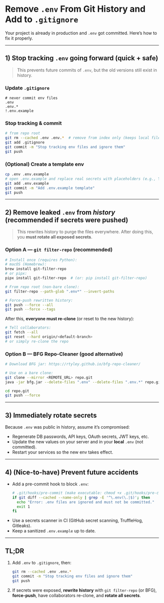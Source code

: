 # Remove `.env` From Git History and Add to `.gitignore`

Your project is already in production and `.env` got committed. Here’s how to fix it properly.

---

## 1) Stop tracking `.env` going forward (quick + safe)

> This prevents future commits of `.env`, but the old versions still exist in history.

### Update `.gitignore`
```gitignore
# never commit env files
.env
.env.*
!.env.example
```

### Stop tracking & commit
```bash
# from repo root
git rm --cached .env .env.*  # remove from index only (keeps local file)
git add .gitignore
git commit -m "Stop tracking env files and ignore them"
git push
```

### (Optional) Create a template env
```bash
cp .env .env.example
# open .env.example and replace real secrets with placeholders (e.g., YOUR_DB_PASSWORD)
git add .env.example
git commit -m "Add .env.example template"
git push
```

---

## 2) Remove leaked `.env` from *history* (recommended if secrets were pushed)

> This rewrites history to purge the files everywhere. After doing this, you **must rotate all exposed secrets**.

### Option A — `git filter-repo` (recommended)
```bash
# Install once (requires Python):
# macOS (Homebrew):
brew install git-filter-repo
# or pipx:
pipx install git-filter-repo  # (or: pip install git-filter-repo)

# From repo root (non-bare clone):
git filter-repo --path-glob ".env*" --invert-paths

# Force-push rewritten history:
git push --force --all
git push --force --tags
```

After this, **everyone must re-clone** (or reset to the new history):
```bash
# Tell collaborators:
git fetch --all
git reset --hard origin/<default-branch>
# or simply re-clone the repo
```

### Option B — BFG Repo-Cleaner (good alternative)
```bash
# Download BFG jar: https://rtyley.github.io/bfg-repo-cleaner/

# Use on a bare clone:
git clone --mirror <REMOTE_URL> repo.git
java -jar bfg.jar --delete-files ".env" --delete-files ".env.*" repo.git

cd repo.git
git push --force
```

---

## 3) Immediately rotate secrets

Because `.env` was public in history, assume it’s compromised:

- Regenerate DB passwords, API keys, OAuth secrets, JWT keys, etc.
- Update the new values on your server and in your **local** `.env` (not committed).
- Restart your services so the new env takes effect.

---

## 4) (Nice-to-have) Prevent future accidents

- Add a pre-commit hook to block `.env`:
  ```bash
  # .git/hooks/pre-commit (make executable: chmod +x .git/hooks/pre-commit)
  if git diff --cached --name-only | grep -E '^\.env(\.|$)'; then
    echo "Error: .env files are ignored and must not be committed."
    exit 1
  fi
  ```
- Use a secrets scanner in CI (GitHub secret scanning, TruffleHog, Gitleaks).
- Keep a sanitized `.env.example` up to date.

---

## TL;DR

1. Add `.env` to `.gitignore`, then:
   ```bash
   git rm --cached .env .env.*
   git commit -m "Stop tracking env files and ignore them"
   git push
   ```
2. If secrets were exposed, **rewrite history** with `git filter-repo` (or BFG), **force-push**, have collaborators re-clone, and **rotate all secrets**.
